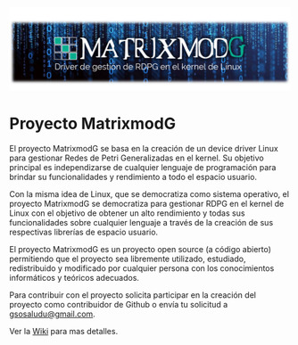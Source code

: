 ![Alt text](matrixmodG_intro5.png "Header MatrixMoG Project")

# Proyecto MatrixmodG
El proyecto MatrixmodG se basa en la creación de un device driver  Linux para gestionar Redes de Petri Generalizadas en el kernel.
Su objetivo principal es independizarse de cualquier lenguaje de programación para brindar su funcionalidades y rendimiento a todo el espacio usuario.

Con la misma idea de Linux, que se democratiza como sistema operativo, el proyecto MatrixmodG se democratiza para gestionar RDPG en el kernel de Linux con el objetivo de obtener un alto rendimiento y todas sus funcionalidades sobre cualquier lenguaje a través de la creación de sus respectivas librerías de espacio usuario.

El proyecto MatrixmodG es un proyecto open source (a código abierto) permitiendo que el proyecto sea libremente utilizado, estudiado, redistribuido y modificado por cualquier persona con los conocimientos informáticos y teóricos adecuados.

Para contribuir con el proyecto solicita participar en la creación del proyecto como contribuidor de Github o envía tu solicitud a gsosaludu@gmail.com.

Ver la [Wiki](https://github.com/gslAgile/Proyecto-MatrixmodG/wiki) para mas detalles.
